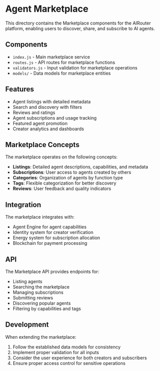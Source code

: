 # Agent Marketplace

This directory contains the Marketplace components for the AIRouter platform, enabling users to discover, share, and subscribe to AI agents.

## Components

- `index.js` - Main marketplace service
- `routes.js` - API routes for marketplace functions
- `validators.js` - Input validation for marketplace operations
- `models/` - Data models for marketplace entities

## Features

- Agent listings with detailed metadata
- Search and discovery with filters
- Reviews and ratings
- Agent subscriptions and usage tracking
- Featured agent promotion
- Creator analytics and dashboards

## Marketplace Concepts

The marketplace operates on the following concepts:

- **Listings**: Detailed agent descriptions, capabilities, and metadata
- **Subscriptions**: User access to agents created by others
- **Categories**: Organization of agents by function type
- **Tags**: Flexible categorization for better discovery
- **Reviews**: User feedback and quality indicators

## Integration

The marketplace integrates with:

- Agent Engine for agent capabilities
- Identity system for creator verification
- Energy system for subscription allocation
- Blockchain for payment processing

## API

The Marketplace API provides endpoints for:

- Listing agents
- Searching the marketplace
- Managing subscriptions
- Submitting reviews
- Discovering popular agents
- Filtering by capabilities and tags

## Development

When extending the marketplace:

1. Follow the established data models for consistency
2. Implement proper validation for all inputs
3. Consider the user experience for both creators and subscribers
4. Ensure proper access control for sensitive operations 
